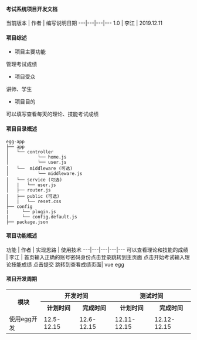 #### 考试系统项目开发文档

当前版本 | 作者 | 编写说明日期 
---|---|---|---
1.0 | 李江 | 2019.12.11 


#### 项目综述

- 项目主要功能

管理考试成绩

- 项目受众

讲师、学生

- 项目目的

可以填写查看每天的理论、技能考试成绩


#### 项目目录概述

```
egg-app
├── app
│   └── controller
│     	    └── home.js
│     	    └── user.js
│   └──  middleware (可选)
│           └── middleware.js
│   └── service (可选)
│   |   └── user.js
│   ├── router.js
│   ├── public (可选)
│   |   └── reset.css
├── config
|     └── plugin.js
|     └── config.default.js
├── package.json
```



#### 项目功能概述
功能 | 作者 | 实现思路 | 使用技术 
---|---|---|---|---
可以查看理论和技能的成绩 | 李江 | 首页输入正确的账号密码身份点击登录跳转到主页面 点击开始考试输入理论技能成绩 点击提交 跳转到查看成绩页面| vue egg 


#### 项目开发周期
<table>
	<tr>
	    <th rowspan="2">模块</th>
	    <th colspan="2">开发时间</th>
	    <th colspan="2">测试时间</th>  
	</tr >
	<tr>
	    <th >计划时间</th>
	    <th>完成时间</th>
        <th>计划时间</th>
	    <th>完成时间</th>
	</tr>
	<tr>
	    <td>使用egg开发</td>
	    <td>12.5-12.15</td>
        <td>12.6-12.15</td>
	    <td>12.11-12.15</td>
        <td>12.12-12.15</td>
	</tr>
</table>
